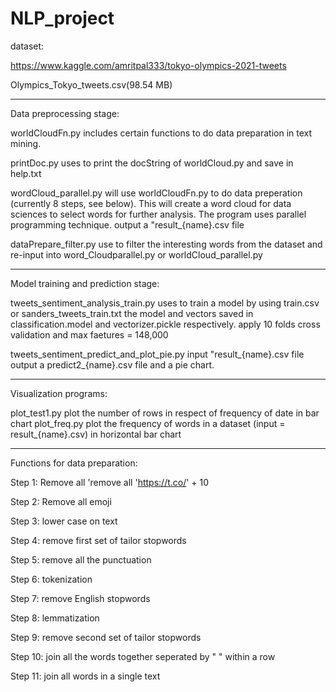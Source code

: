 # NLP_project

dataset:

https://www.kaggle.com/amritpal333/tokyo-olympics-2021-tweets

Olympics_Tokyo_tweets.csv(98.54 MB)

---------------------------

Data preprocessing stage: 

worldCloudFn.py includes certain functions to do data preparation in text mining.

printDoc.py     uses to print the docString of worldCloud.py and save in help.txt

wordCloud_parallel.py will use worldCloudFn.py to do data preperation (currently 8 steps, see below).
                      This will create a word cloud for data sciences to select words for further analysis.
                      The program uses parallel programming technique.
                      output a "result_{name}.csv file
                      
dataPrepare_filter.py use to filter the interesting words from the dataset and re-input into word_Cloudparallel.py or worldCloud_parallel.py 

---------------------------

Model training and prediction stage:

tweets_sentiment_analysis_train.py  uses to train a model by using train.csv or sanders_tweets_train.txt
                                    the model and vectors saved in classification.model and vectorizer.pickle respectively. 
                                    apply 10 folds cross validation and max faetures = 148,000

tweets_sentiment_predict_and_plot_pie.py    input "result_{name}.csv file
                                            output a predict2_{name}.csv file and a pie chart. 
                                            
---------------------------
 
Visualization programs:

plot_test1.py   plot the number of rows in respect of frequency of date in bar chart
plot_freq.py    plot the frequency of words in a dataset (input = result_{name}.csv) in horizontal bar chart

---------------------------

Functions for data preparation:

Step 1: Remove all 'remove all 'https://t.co/' + 10 

Step 2: Remove all emoji

Step 3: lower case on text

Step 4: remove first set of tailor stopwords 

Step 5: remove all the punctuation

Step 6: tokenization

Step 7: remove English stopwords

Step 8: lemmatization      

Step 9: remove second set of tailor stopwords

Step 10: join all the words together seperated by " " within a row

Step 11: join all words in a single text
